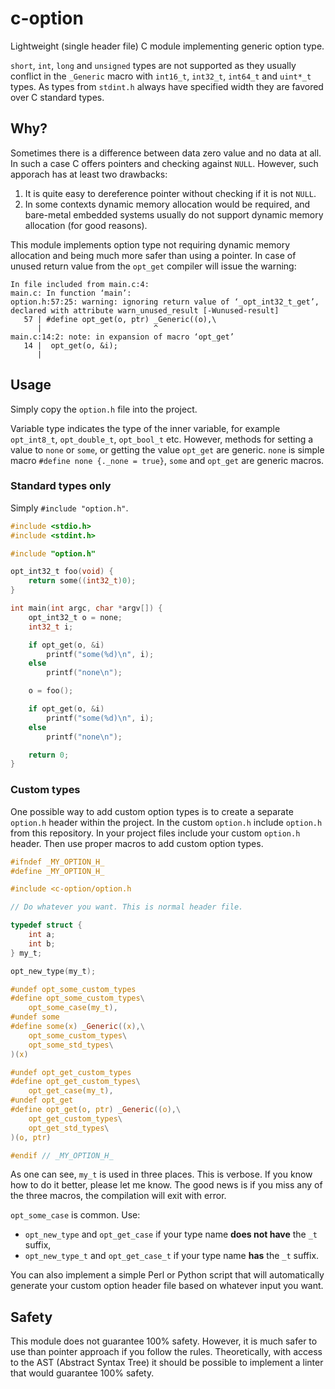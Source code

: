 # c-option

Lightweight (single header file) C module implementing generic option type.

`short`, `int`, `long` and `unsigned` types are not supported as they usually conflict in the `_Generic` macro with `int16_t`, `int32_t`, `int64_t` and `uint*_t`  types.
As types from `stdint.h` always have specified width they are favored over C standard types.

## Why?

Sometimes there is a difference between data zero value and no data at all.
In such a case C offers pointers and checking against `NULL`.
However, such apporach has at least two drawbacks:

1. It is quite easy to dereference pointer without checking if it is not `NULL`.
2. In some contexts dynamic memory allocation would be required, and bare-metal embedded systems usually do not support dynamic memory allocation (for good reasons).

This module implements option type not requiring dynamic memory allocation and being much more safer than using a pointer.
In case of unused return value from the `opt_get` compiler will issue the warning:
```
In file included from main.c:4:
main.c: In function ‘main’:
option.h:57:25: warning: ignoring return value of ‘_opt_int32_t_get’, declared with attribute warn_unused_result [-Wunused-result]
   57 | #define opt_get(o, ptr) _Generic((o),\
      |                         ^
main.c:14:2: note: in expansion of macro ‘opt_get’
   14 |  opt_get(o, &i);
      |
```

## Usage

Simply copy the `option.h` file into the project.

Variable type indicates the type of the inner variable, for example `opt_int8_t`, `opt_double_t`, `opt_bool_t` etc.
However, methods for setting a value to `none` or `some`, or getting the value `opt_get` are generic.
`none` is simple macro `#define none {._none = true}`, `some` and `opt_get` are generic macros.

### Standard types only

Simply `#include "option.h"`.

```C
#include <stdio.h>
#include <stdint.h>

#include "option.h"

opt_int32_t foo(void) {
	return some((int32_t)0);
}

int main(int argc, char *argv[]) {
	opt_int32_t o = none;
	int32_t i;

	if opt_get(o, &i)
		printf("some(%d)\n", i);
	else
		printf("none\n");

	o = foo();

	if opt_get(o, &i)
		printf("some(%d)\n", i);
	else
		printf("none\n");

	return 0;
}
```

### Custom types

One possible way to add custom option types is to create a separate `option.h` header within the project.
In the custom `option.h` include `option.h` from this repository.
In your project files include your custom `option.h` header.
Then use proper macros to add custom option types.

```C
#ifndef _MY_OPTION_H_
#define _MY_OPTION_H_

#include <c-option/option.h

// Do whatever you want. This is normal header file.

typedef struct {
	int a;
	int b;
} my_t;

opt_new_type(my_t);

#undef opt_some_custom_types
#define opt_some_custom_types\
	opt_some_case(my_t),
#undef some
#define some(x) _Generic((x),\
	opt_some_custom_types\
	opt_some_std_types\
)(x)

#undef opt_get_custom_types
#define opt_get_custom_types\
	opt_get_case(my_t),
#undef opt_get
#define opt_get(o, ptr) _Generic((o),\
	opt_get_custom_types\
	opt_get_std_types\
)(o, ptr)

#endif // _MY_OPTION_H_
```

As one can see, `my_t` is used in three places.
This is verbose.
If you know how to do it better, please let me know.
The good news is if you miss any of the three macros, the compilation will exit with error.

`opt_some_case` is common. Use:
- `opt_new_type` and `opt_get_case` if your type name **does not have** the `_t` suffix,
- `opt_new_type_t` and `opt_get_case_t` if your type name **has** the `_t` suffix.

You can also implement a simple Perl or Python script that will automatically generate your custom option header file based on whatever input you want.

## Safety
This module does not guarantee 100% safety.
However, it is much safer to use than pointer approach if you follow the rules.
Theoretically, with access to the AST (Abstract Syntax Tree) it should be possible to implement a linter that would guarantee 100% safety.
